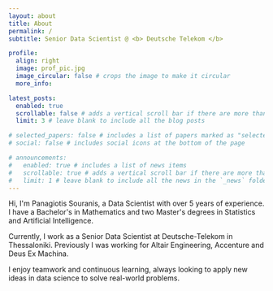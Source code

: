 ```yaml
---
layout: about
title: About
permalink: /
subtitle: Senior Data Scientist @ <b> Deutsche Telekom </b>

profile:
  align: right
  image: prof_pic.jpg
  image_circular: false # crops the image to make it circular
  more_info: 

latest_posts:
  enabled: true
  scrollable: false # adds a vertical scroll bar if there are more than 3 new posts items
  limit: 3 # leave blank to include all the blog posts

# selected_papers: false # includes a list of papers marked as "selected={true}"
# social: false # includes social icons at the bottom of the page

# announcements:
#   enabled: true # includes a list of news items
#   scrollable: true # adds a vertical scroll bar if there are more than 3 news items
#   limit: 1 # leave blank to include all the news in the `_news` folder
---
```


Hi, I'm Panagiotis Souranis, a Data Scientist with over 5 years of experience. I have a Bachelor's in Mathematics and two Master's degrees in Statistics and Artificial Intelligence. 

Currently, I work as a Senior Data Scientist at Deutsche-Telekom in Thessaloniki. Previously I was working for Altair Engineering, Accenture and Deus Ex Machina.

I enjoy teamwork and continuous learning, always looking to apply new ideas in data science to solve real-world problems.
